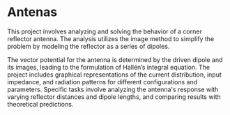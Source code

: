 # Antenas
 
This project involves analyzing and solving the behavior of a corner reflector antenna. The analysis utilizes the image method to simplify the problem by modeling the reflector as a series of dipoles.

The vector potential for the antenna is determined by the driven dipole and its images, leading to the formulation of Hallén’s integral equation. The project includes graphical representations of the current distribution, input impedance, and radiation patterns for different configurations and parameters. Specific tasks involve analyzing the antenna's response with varying reflector distances and dipole lengths, and comparing results with theoretical predictions.

